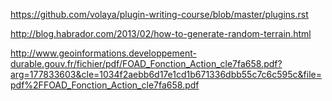 https://github.com/volaya/plugin-writing-course/blob/master/plugins.rst

http://blog.habrador.com/2013/02/how-to-generate-random-terrain.html

http://www.geoinformations.developpement-durable.gouv.fr/fichier/pdf/FOAD_Fonction_Action_cle7fa658.pdf?arg=177833603&cle=1034f2aebb6d17e1cd1b671336dbb55c7c6c595c&file=pdf%2FFOAD_Fonction_Action_cle7fa658.pdf
